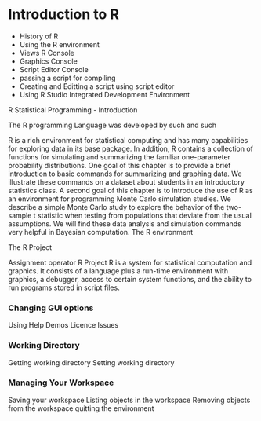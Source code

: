 Introduction to R
================================================
- History of R
- Using the R environment
- Views R Console
- Graphics Console
- Script Editor Console
- passing a script for compiling
- Creating and Editting a script using script editor
- Using R Studio Integrated Development Environment

R Statistical Programming  - Introduction
 
 








 
The R programming Language was developed by such and such
 
 
 R is a rich environment for statistical computing and has many capabilities
for exploring data in its base package. In addition, R contains a collection of
functions for simulating and summarizing the familiar one-parameter probability
distributions. One goal of this chapter is to provide a brief introduction
to basic commands for summarizing and graphing data. We illustrate these
commands on a dataset about students in an introductory statistics class. A
second goal of this chapter is to introduce the use of R as an environment for
programming Monte Carlo simulation studies. We describe a simple Monte
Carlo study to explore the behavior of the two-sample t statistic when testing
from populations that deviate from the usual assumptions. We will find these
data analysis and simulation commands very helpful in Bayesian computation.
The R environment
 
 
The R Project
 
 
 
Assignment operator
R Project
R is a system for statistical computation and graphics.
It consists of a language plus a run-time environment with graphics, a debugger, access to certain system functions, and the ability to run programs stored in script files. 
 
 
 

### Changing GUI options

Using Help
Demos
Licence Issues

### Working Directory
Getting working directory
Setting working directory

### Managing Your Workspace
Saving your workspace
Listing objects in the workspace
Removing objects from the workspace
quitting the environment



